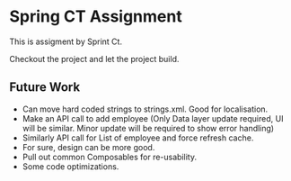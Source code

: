 # Spring CT Assignment
This is assigment by Sprint Ct.

Checkout the project and let the project build.

## Future Work
- Can move hard coded strings to strings.xml. Good for localisation.
- Make an API call to add employee (Only Data layer update required, UI will be similar. Minor update will be required to show error handling)
- Similarly API call for List of employee and force refresh cache.
- For sure, design can be more good.
- Pull out common Composables for re-usability.
- Some code optimizations.

